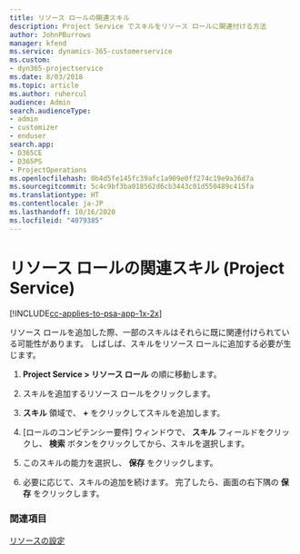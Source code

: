 ```yaml
---
title: リソース ロールの関連スキル
description: Project Service でスキルをリソース ロールに関連付ける方法
author: JohnPBurrows
manager: kfend
ms.service: dynamics-365-customerservice
ms.custom:
- dyn365-projectservice
ms.date: 8/03/2018
ms.topic: article
ms.author: ruhercul
audience: Admin
search.audienceType:
- admin
- customizer
- enduser
search.app:
- D365CE
- D365PS
- ProjectOperations
ms.openlocfilehash: 0b4d5fe145fc39afc1a909e0ff274c19e9a36d7a
ms.sourcegitcommit: 5c4c9bf3ba018562d6cb3443c01d550489c415fa
ms.translationtype: HT
ms.contentlocale: ja-JP
ms.lasthandoff: 10/16/2020
ms.locfileid: "4079385"
---
```

# <a name="associate-skills-with-resource-roles-project-service"></a>リソース ロールの関連スキル (Project Service)

[!INCLUDE[cc-applies-to-psa-app-1x-2x](../includes/cc-applies-to-psa-app-1x-2x.md)]

リソース ロールを追加した際、一部のスキルはそれらに既に関連付けられている可能性があります。 しばしば、スキルをリソース ロールに追加する必要が生じます。  
  
1.  **Project Service > リソース ロール** の順に移動します。  
  
2.  スキルを追加するリソース ロールをクリックします。  
  
3.  **スキル** 領域で、 **+** をクリックしてスキルを追加します。  
  
4.  [ロールのコンピテンシー要件] ウィンドウで、 **スキル** フィールドをクリックし、 **検索** ボタンをクリックしてから、スキルを選択します。  
  
5.  このスキルの能力を選択し、 **保存** をクリックします。  
  
6.  必要に応じて、スキルの追加を続けます。 完了したら、画面の右下隅の **保存** をクリックします。  
  
### <a name="see-also"></a>関連項目  
 [リソースの設定](../psa/set-up-resources.md)
